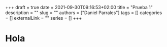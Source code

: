 +++ 
draft = true
date = 2021-09-30T09:16:53+02:00
title = "Prueba 1"
description = ""
slug = ""
authors = ["Daniel Parrales"]
tags = []
categories = []
externalLink = ""
series = []
+++


# Hola
